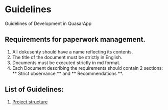 # Guidelines
Guidelines of Development in QuasarApp

## Requirements for paperwork management.

1. All dokusenty should have a name reflecting its contents.
2. The title of the document must be strictly in English.
3. Documents must be executed strictly in md format.
4. Each Document describing the requirements should contain 2 sections: ** Strict observance ** and ** Recommendations **.


## List of Guidelines:
1. [Project structure](ProjectStructure.md)